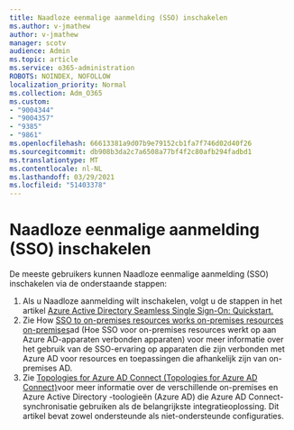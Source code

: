 ```yaml
---
title: Naadloze eenmalige aanmelding (SSO) inschakelen
ms.author: v-jmathew
author: v-jmathew
manager: scotv
audience: Admin
ms.topic: article
ms.service: o365-administration
ROBOTS: NOINDEX, NOFOLLOW
localization_priority: Normal
ms.collection: Adm_O365
ms.custom:
- "9004344"
- "9004357"
- "9385"
- "9861"
ms.openlocfilehash: 66613381a9d07b9e79152cb1fa7f746d02d40f26
ms.sourcegitcommit: db908b3da2c7a6508a77bf4f2c80afb294fadbd1
ms.translationtype: MT
ms.contentlocale: nl-NL
ms.lasthandoff: 03/29/2021
ms.locfileid: "51403378"
---
```

# <a name="enable-seamless-single-sign-on-sso"></a>Naadloze eenmalige aanmelding (SSO) inschakelen

De meeste gebruikers kunnen Naadloze eenmalige aanmelding (SSO) inschakelen via de onderstaande stappen:

1. Als u Naadloze aanmelding wilt inschakelen, volgt u de stappen in het artikel [Azure Active Directory Seamless Single Sign-On: Quickstart.](https://docs.microsoft.com/azure/active-directory/hybrid/how-to-connect-sso-quick-start)
2. Zie How [SSO to on-premises resources works on-premises resources on-premises](https://docs.microsoft.com/azure/active-directory/devices/azuread-join-sso)ad (Hoe SSO voor on-premises resources werkt op aan Azure AD-apparaten verbonden apparaten) voor meer informatie over het gebruik van de SSO-ervaring op apparaten die zijn verbonden met Azure AD voor resources en toepassingen die afhankelijk zijn van on-premises AD.
3. Zie [Topologies for Azure AD Connect (Topologies for Azure AD Connect)](https://docs.microsoft.com/azure/active-directory/hybrid/plan-connect-topologies)voor meer informatie over de verschillende on-premises en Azure Active Directory -toologieën (Azure AD) die Azure AD Connect-synchronisatie gebruiken als de belangrijkste integratieoplossing. Dit artikel bevat zowel ondersteunde als niet-ondersteunde configuraties.
